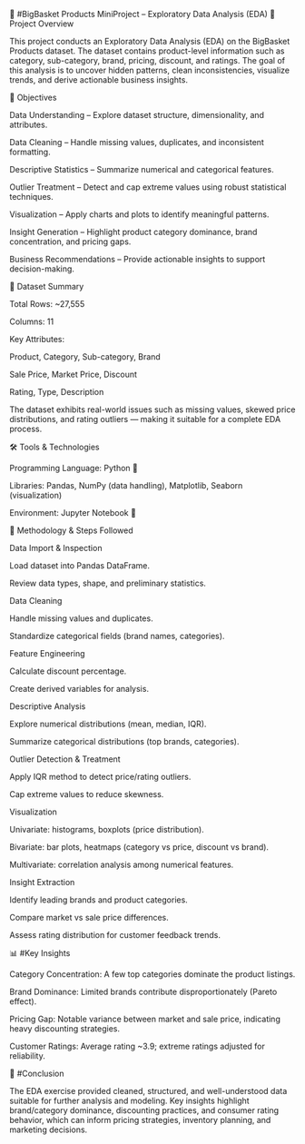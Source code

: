 🛒 #BigBasket Products MiniProject – Exploratory Data Analysis (EDA)
📌 Project Overview

This project conducts an Exploratory Data Analysis (EDA) on the BigBasket Products dataset.
The dataset contains product-level information such as category, sub-category, brand, pricing, discount, and ratings.
The goal of this analysis is to uncover hidden patterns, clean inconsistencies, visualize trends, and derive actionable business insights.

🎯 Objectives

Data Understanding – Explore dataset structure, dimensionality, and attributes.

Data Cleaning – Handle missing values, duplicates, and inconsistent formatting.

Descriptive Statistics – Summarize numerical and categorical features.

Outlier Treatment – Detect and cap extreme values using robust statistical techniques.

Visualization – Apply charts and plots to identify meaningful patterns.

Insight Generation – Highlight product category dominance, brand concentration, and pricing gaps.

Business Recommendations – Provide actionable insights to support decision-making.

📂 Dataset Summary

Total Rows: ~27,555

Columns: 11

Key Attributes:

Product, Category, Sub-category, Brand

Sale Price, Market Price, Discount

Rating, Type, Description

The dataset exhibits real-world issues such as missing values, skewed price distributions, and rating outliers — making it suitable for a complete EDA process.

🛠 Tools & Technologies

Programming Language: Python 🐍

Libraries: Pandas, NumPy (data handling), Matplotlib, Seaborn (visualization)

Environment: Jupyter Notebook 📓

📝 Methodology & Steps Followed

Data Import & Inspection

Load dataset into Pandas DataFrame.

Review data types, shape, and preliminary statistics.

Data Cleaning

Handle missing values and duplicates.

Standardize categorical fields (brand names, categories).

Feature Engineering

Calculate discount percentage.

Create derived variables for analysis.

Descriptive Analysis

Explore numerical distributions (mean, median, IQR).

Summarize categorical distributions (top brands, categories).

Outlier Detection & Treatment

Apply IQR method to detect price/rating outliers.

Cap extreme values to reduce skewness.

Visualization

Univariate: histograms, boxplots (price distribution).

Bivariate: bar plots, heatmaps (category vs price, discount vs brand).

Multivariate: correlation analysis among numerical features.

Insight Extraction

Identify leading brands and product categories.

Compare market vs sale price differences.

Assess rating distribution for customer feedback trends.

📊 #Key Insights

Category Concentration: A few top categories dominate the product listings.

Brand Dominance: Limited brands contribute disproportionately (Pareto effect).

Pricing Gap: Notable variance between market and sale price, indicating heavy discounting strategies.

Customer Ratings: Average rating ~3.9; extreme ratings adjusted for reliability.

🏁 #Conclusion

The EDA exercise provided cleaned, structured, and well-understood data suitable for further analysis and modeling.
Key insights highlight brand/category dominance, discounting practices, and consumer rating behavior, which can inform pricing strategies, inventory planning, and marketing decisions.

